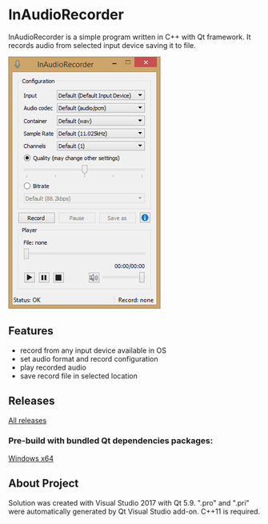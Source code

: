 # InAudioRecorder

InAudioRecorder is a simple program written in C++ with Qt framework. It records audio from selected input device saving it to file.

![alt text](ReadmeImage.png "Preview")

## Features
- record from any input device available in OS
- set audio format and record configuration
- play recorded audio
- save record file in selected location

## Releases
[All releases](https://github.com/artud54/InAudioRecorder/releases/1.0 "All releases")
### Pre-build with bundled Qt dependencies packages:
[Windows x64](https://github.com/artud54/InAudioRecorder/files/1599048/InAudioRecorder.zip "Windows x64")

## About Project
Solution was created with Visual Studio 2017 with Qt 5.9. ".pro" and ".pri" were automatically generated by Qt Visual Studio add-on. C++11 is required.

